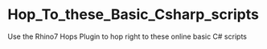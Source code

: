 # Hop_To_these_Basic_Csharp_scripts
Use the Rhino7 Hops Plugin to hop right to these online basic C# scripts
